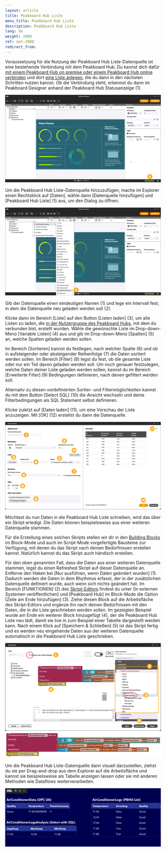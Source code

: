 ```yaml
---
layout: article
title: Peakboard Hub Liste
menu_title: Peakboard Hub Liste
description: Peakboard Hub Liste
lang: de
weight: 2900
ref: dat-2900
redirect_from:
---
```


Voraussetzung für die Nutzung der Peakboard Hub Liste-Datenquelle ist eine bestehende Verbindung mit dem Peakboard Hub.
Du kannst dich dafür [mit einem Peakboard Hub on premise oder einem Peakboard Hub online verbinden](/hub/de-hub_connectpbdesigner.html) und dort [eine Liste anlegen](/hub/de-hub_variableslist.html), die du dann in den nächsten Schritten nutzen kannst.
Ob die Verbindung steht, erkennst du dann im Peakboard Designer anhand der Peakboard Hub Statusanzeige (1).

![Peakboard Hub verbunden](/assets/images/data-sources/peakboard-hublist/de_hublist-01.png)

Um die Peakboard Hub Liste-Datenquelle hinzuzufügen, mache im Explorer einen Rechtsklick auf [Daten], wähle dann [Datenquelle hinzufügen] und [Peakboard Hub Liste] (1) aus, um den Dialog zu öffnen.

![Peakboard Hub Liste hinzufügen](/assets/images/data-sources/peakboard-hublist/de_hublist-02.png)

Gib der Datenquelle einen eindeutigen Namen (1) und lege ein Intervall fest, in dem die Datenquelle neu geladen werden soll (2).

Klicke dann im Bereich [Liste] auf den Button [Listen laden] (3), um alle Listen zu laden, die [in der Nutzergruppe des Peakboard Hubs](/hub/de-hub_usermanagement.html), mit dem du verbunden bist, erstellt wurden.
Wähle die gewünschte Liste im Drop-down-Menü [Variable Listen] (4) aus und gib im Drop-down-Menü [Spalten] (5) an, welche Spalten geladen werden sollen.

Im Bereich [Sortieren] kannst du festlegen, nach welcher Spalte (6) und ob in aufsteigender oder absteigender Reihenfolge (7) die Daten sortiert werden sollen. Im Bereich [Filter] (8) legst du fest, ob die gesamte Liste oder nur ein Teil davon geladen werden soll.
Um noch genauer festzulegen, welche Daten deiner Liste geladen werden sollen, kannst du im Bereich [Erweiterte Filter] (9) Bedingungen definieren, nach denen gefiltert werden soll.

Alternativ zu diesen vordefinierten Sortier- und Filtermöglichkeiten kannst du mit dem Button [Select SQL] (10) die Ansicht wechseln und deine Filterbedingungen als SQL Statement selbst definieren.

Klicke zuletzt auf [Daten laden] (11), um eine Vorschau der Liste anzuzeigen. Mit [OK] (12) erstellst du dann die Datenquelle.

![Peakboard Hub Liste hinzufügen](/assets/images/data-sources/peakboard-hublist/de_hublist-03.png)

Möchtest du nun Daten in die Peakboard Hub Liste schreiben, wird das über ein Skript erledigt.
Die Daten können beispielsweise aus einer weiteren Datenquelle stammen.

Für die Erstellung eines solchen Skripts stellen wir dir in den [Building Blocks](/scripting/de-building-blocks.html) im Block-Mode und auch im Script-Mode vorgefertigte Bausteine zur Verfügung, mit denen du das Skript nach deinen Bedürfnissen erstellen kannst. Natürlich kannst du das Skript auch händisch erstellen.

Für den oben genannten Fall, dass die Daten aus einer weiteren Datenquelle stammen, legst du einen Refreshed Skript auf dieser Datenquelle an. Entferne den Haken bei [Nur ausführen, wenn Daten geändert wurden] (1). Dadurch werden die Daten in dem Rhythmus erfasst, der in der zusätzlichen Datenquelle definiert wurde, auch wenn sich nichts geändert hat.
Im Bereich [FUNKTIONEN] (2) des [Skript-Editors](/scripting/de-script-editor.html) findest du unter [In externen Systemen veröffentlichen] und [Peakboard Hub] im Block-Mode die Option [Zeile am Ende hinzufügen] (3). Ziehe diesen Block auf die Arbeitsfläche des Skript-Editors und ergänze ihn nach deinen Bedürfnissen mit den Daten, die in die Liste geschrieben werden sollen. Im gezeigten Beispiel wurde am Ende ein weiterer Block hinzugefügt (4), der die Peakboard Hub Liste neu lädt, damit sie live in zum Beispiel einer Tabelle dargestellt werden kann.
Nach einem Klick auf [Speichern & Schließen] (5) ist das Skript fertig und es werden neu eingehende Daten aus der weiteren Datenquelle automatisch in die Peakboard Hub Liste geschrieben.

![In Peakboard Hub Liste schreiben](/assets/images/data-sources/peakboard-hublist/de_hublist-04.png)
![Building Block final](/assets/images/data-sources/peakboard-hublist/de_hublist-05.png)

Um die Peakboard Hub Liste-Datenquelle dann visuell darzustellen, ziehst du sie per Drag-and-drop aus dem Explorer auf die Arbeitsfläche und kannst sie beispielsweise als Tabelle anzeigen lassen oder sie mit anderen Methoden wie Dataflows weiterverarbeiten.

![Peakboard Hub Liste visualisieren](/assets/images/data-sources/peakboard-hublist/de_hublist-06.png)
